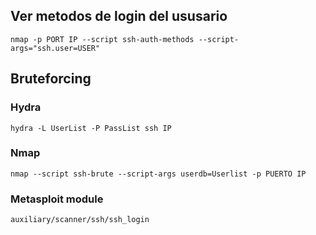 ## Ver metodos de login del ususario
```
nmap -p PORT IP --script ssh-auth-methods --script-args="ssh.user=USER"
```
## Bruteforcing
### Hydra
```
hydra -L UserList -P PassList ssh IP
```
### Nmap
```
nmap --script ssh-brute --script-args userdb=Userlist -p PUERTO IP
```
### Metasploit module
```
auxiliary/scanner/ssh/ssh_login
```
